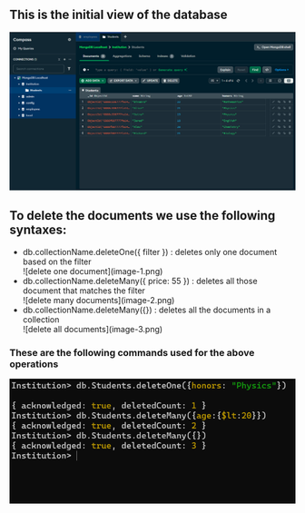 <h2>This is the initial view of the database</h2>

![initial view](image.png)

<h2>To delete the documents we use the following syntaxes: </h2>

<ul>
    <li>db.collectionName.deleteOne({ filter }) : deletes only one document based on the filter</li>
    ![delete one document](image-1.png)
    <li>db.collectionName.deleteMany({ price: 55 }) : deletes all those document that matches the filter</li>
    ![delete many documents](image-2.png)
    <li>db.collectionName.deleteMany({}) : deletes all the documents in a collection</li>
    ![delete all documents](image-3.png)
</ul>

<h3>These are the following commands used for the above operations</h3>

![commands for delete operations](image-4.png)